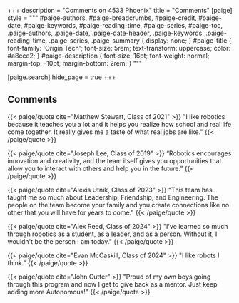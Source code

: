+++
description = "Comments on 4533 Phoenix"
title = "Comments"
[paige]
style = """
#paige-authors,
#paige-breadcrumbs,
#paige-credit,
#paige-date,
#paige-keywords,
#paige-reading-time,
#paige-series,
#paige-toc,
.paige-authors,
.paige-date,
.paige-date-header,
.paige-keywords,
.paige-reading-time,
.paige-series,
.paige-summary {
    display: none;
}
#paige-title {
    font-family: 'Origin Tech';
    font-size: 5rem;
    text-transform: uppercase;
    color: #a8cce2;
}
#paige-description {
    font-size: 16pt;
    font-weight: normal;
    margin-top: -10pt;
    margin-bottom: 2rem;
}
"""

[paige.search]
hide_page = true
+++

## Comments

{{< paige/quote cite="Matthew Stewart, Class of 2021" >}} "I like robotics
because it teaches you a lot and it helps you realize how school and real life
come together. It really gives me a taste of what real jobs are like." {{<
/paige/quote >}}

{{< paige/quote cite="Joseph Lee, Class of 2019" >}} “Robotics encourages
innovation and creativity, and the team itself gives you opportunities that
allow you to interact with others and help you in the future.”
{{< /paige/quote >}}

{{< paige/quote cite="Alexis Utnik, Class of 2023" >}} “This team has taught me so
much about Leadership, Friendship, and Engineering. The people on the team
become your family and you create connections like no other that you will have
for years to come.” {{< /paige/quote >}}

{{< paige/quote cite="Alex Reed, Class of 2024" >}} "I've learned so much through 
robotics as a student, as a leader, and as a person. Without it, I wouldn't be the 
person I am today." {{< /paige/quote >}}

{{< paige/quote cite="Evan McCaskill, Class of 2024" >}} "I like robots I think." 
{{< /paige/quote >}}

{{< paige/quote cite="John Cutter" >}} "Proud of my own boys going through this
program and now I get to give back as a mentor. Just keep adding more Autonomous!" 
{{< /paige/quote >}}
